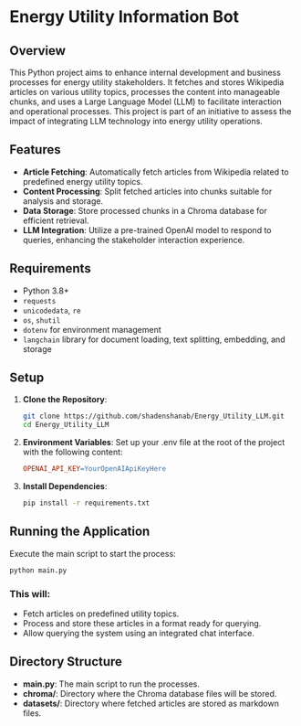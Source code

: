 # Energy Utility Information Bot

## Overview

This Python project aims to enhance internal development and business processes for energy utility stakeholders. It fetches and stores Wikipedia articles on various utility topics, processes the content into manageable chunks, and uses a Large Language Model (LLM) to facilitate interaction and operational processes. This project is part of an initiative to assess the impact of integrating LLM technology into energy utility operations.

## Features

- **Article Fetching**: Automatically fetch articles from Wikipedia related to predefined energy utility topics.
- **Content Processing**: Split fetched articles into chunks suitable for analysis and storage.
- **Data Storage**: Store processed chunks in a Chroma database for efficient retrieval.
- **LLM Integration**: Utilize a pre-trained OpenAI model to respond to queries, enhancing the stakeholder interaction experience.

## Requirements

- Python 3.8+
- `requests`
- `unicodedata`, `re`
- `os`, `shutil`
- `dotenv` for environment management
- `langchain` library for document loading, text splitting, embedding, and storage

## Setup

1. **Clone the Repository**:
   ```bash
   git clone https://github.com/shadenshanab/Energy_Utility_LLM.git
   cd Energy_Utility_LLM
   
2. **Environment Variables**:
Set up your .env file at the root of the project with the following content:
   ```makefile
   OPENAI_API_KEY=YourOpenAIApiKeyHere

3. **Install Dependencies**:

    ```bash
    pip install -r requirements.txt
   
## Running the Application
Execute the main script to start the process:

   ```bash
   python main.py
   ```
### This will:

- Fetch articles on predefined utility topics.
- Process and store these articles in a format ready for querying.
- Allow querying the system using an integrated chat interface.

## Directory Structure
- **main.py**: The main script to run the processes.
- **chroma/**: Directory where the Chroma database files will be stored.
- **datasets/**: Directory where fetched articles are stored as markdown files.
